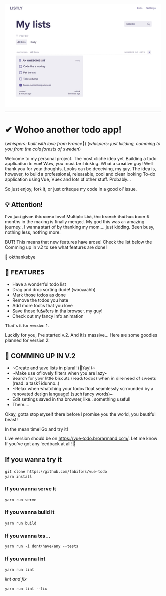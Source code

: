 ![Cool preview image](img/listly-2020-03-03.jpg)

<hr>

# ✔ Wohoo another todo app! 
(*whispers: built with love from France*🌹)
(*whispers: just kidding, comming to you from the cold forests of sweden*)

Welcome to my personal project. The most cliché idea yet! Building a todo application in vue! Wow, you must be thinking: What a creative guy! Well thank you for your thoughts. Looks can be deceiving, my guy. The idea is, however, to build a professional, releasable, cool and clean looking To-do application using Vue, Vuex and lots of other stuff. Probably... 

So just enjoy, fork it, or just criteque my code in a good ol' issue.

## 💡 Attention!
I've just given this some love! Multiple-List, the branch that has been 5 months in the making is finally merged. My god this was an amazing journey.. I wanna start of by thanking my mom.... just kidding. Been busy, nothing less, nothing more. 

BUT! This means that new features have arose! Check the list below the Comming up in v.2 to see what features are done!

👋 okthanksbye


## 🤺 FEATURES
* Have a wonderful todo list
* Drag and drop sorting dude! (wooaaahh)
* Mark those todos as done
* Remove the todos you hate
* Add more todos that you love
* Save those fu&#!ers in tha browser, my guy!
* Check out my fancy info animation

That's it for version 1. 

Luckily for you, I've started v.2. And it is massive... Here are some goodies planned for version 2:

## 🤳 COMMING UP IN V.2
* ~Create and save lists in plural! (🎉Yay!)~
* ~Make use of lovely filters when you are lazy~
* Search for your little biscuts (read: todos) when in dire need of sweets (read: a task? idunno..)
* ~Relax when whatching your todos float seamlessly sorrounded by a renovated design language! (such fancy words)~
* Edit settings saved in tha browser, like.. something useful!
* Them....

Okay, gotta stop myself there before I promise you the world, you beutiful beast!

In the mean time! Go and try it! 

Live version should be on https://vue-todo.brorarmand.com/. Let me know If you've got any feedback at all! 🎂

## If you wanna try it

```
git clone https://github.com/fabifors/vue-todo
yarn install
```

### If you wanna serve it

```
yarn run serve
```

### If you wanna build it
```
yarn run build
```

### If you wanna tes...
```
yarn run -i dont/have/any --tests
```

### If you wanna lint
```
yarn run lint
```
*lint and fix*
```
yarn run lint --fix
```
